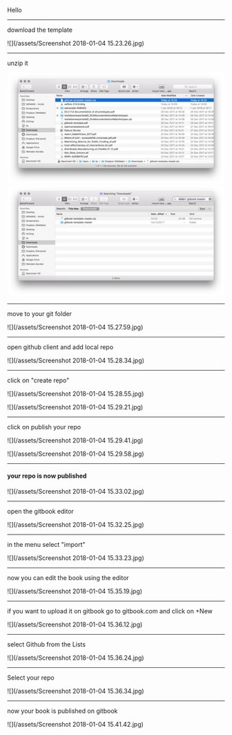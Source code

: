 
Hello

---

<!-- <img src="" alt="Drawing" style="width: 200px;" class="roar"/> -->

download the template

![](/assets/Screenshot 2018-01-04 15.23.26.jpg)

---

unzip it

<img src="/assets/Screenshot 2018-01-04 15.25.57.jpg" alt="Drawing" /><img src="/assets/Screenshot 2018-01-04 15.26.30.jpg" alt="Drawing" class="roar"/>


---

move to your git folder

![](/assets/Screenshot 2018-01-04 15.27.59.jpg)

---


open github client and add local repo

![](/assets/Screenshot 2018-01-04 15.28.34.jpg)

---

click on "create repo"

![](/assets/Screenshot 2018-01-04 15.28.55.jpg)

![](/assets/Screenshot 2018-01-04 15.29.21.jpg)


---

click on publish your repo

![](/assets/Screenshot 2018-01-04 15.29.41.jpg)

![](/assets/Screenshot 2018-01-04 15.29.58.jpg)


---

#### your repo is now published

![](/assets/Screenshot 2018-01-04 15.33.02.jpg)


---

 open the gitbook editor

![](/assets/Screenshot 2018-01-04 15.32.25.jpg)


---

 in the menu select "import"

![](/assets/Screenshot 2018-01-04 15.33.23.jpg)


---

 now you can edit the book using the editor

![](/assets/Screenshot 2018-01-04 15.35.19.jpg)


---

 if you want to upload it on gitbook go to gitbook.com and click on +New

![](/assets/Screenshot 2018-01-04 15.36.12.jpg)


---

 select Github from the Lists

![](/assets/Screenshot 2018-01-04 15.36.24.jpg)


---

Select your repo

![](/assets/Screenshot 2018-01-04 15.36.34.jpg)


---

 now your book is published on gitbook

![](/assets/Screenshot 2018-01-04 15.41.42.jpg)
